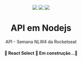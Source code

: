 
<p id="Primeiro paragrafo"> 
	<center>
<img src="https://img.shields.io/github/stars/ezequiel205/nlw4-projeto-nodejs" />
<img src="https://img.shields.io/github/forks/ezequiel205/nlw4-projeto-nodejs" /> 
<img src="https://img.shields.io/github/issues/ezequiel205/nlw4-projeto-nodejs" /> 
	</center>
</p>

<!-- Nome do Projeto -->
<h1 align="center">API em Nodejs</h1>

<!-- Descrição do Projeto -->
<p align = "center"> API - Semana NLW4 da Rocketseat </p>

<h4 align="center"> 
	🚧 React Select 🚀 Em construção...🚧
</h4>
